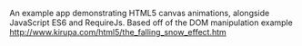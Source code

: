 An example app demonstrating HTML5 canvas animations, alongside JavaScript ES6 and RequireJs.
Based off of the DOM manipulation example http://www.kirupa.com/html5/the_falling_snow_effect.htm